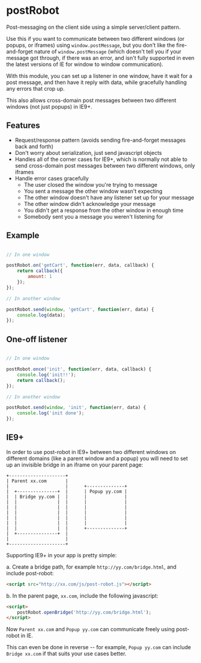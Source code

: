 # postRobot

Post-messaging on the client side using a simple server/client pattern.

Use this if you want to communicate between two different windows (or popups, or iframes) using `window.postMessage`,
but you don't like the fire-and-forget nature of `window.postMessage` (which doesn't tell you if your message got through, if there was an error, and isn't fully supported in even the latest versions of IE for window to window communication).

With this module, you can set up a listener in one window, have it wait for a post message, and then have it reply with data,
while gracefully handling any errors that crop up.

This also allows cross-domain post messages between two different windows (not just popups) in IE9+.

## Features

- Request/response pattern (avoids sending fire-and-forget messages back and forth)
- Don't worry about serialization, just send javascript objects
- Handles all of the corner cases for IE9+, which is normally not able to send cross-domain post messages between two different windows, only iframes
- Handle error cases gracefully
  - The user closed the window you're trying to message
  - You sent a message the other window wasn't expecting
  - The other window doesn't have any listener set up for your message
  - The other window didn't acknowledge your message
  - You didn't get a response from the other window in enough time
  - Somebody sent you a message you weren't listening for

## Example

```javascript

// In one window

postRobot.on('getCart', function(err, data, callback) {
    return callback({
        amount: 1
    });
});

// In another window

postRobot.send(window, 'getCart', function(err, data) {
    console.log(data);
});
```

## One-off listener

```javascript

// In one window

postRobot.once('init', function(err, data, callback) {
    console.log('init!!');
    return callback();
});

// In another window

postRobot.send(window, 'init', function(err, data) {
    console.log('init done');
});
```

## IE9+

In order to use post-robot in IE9+ between two different windows on different domains (like a parent window and a popup)
you will need to set up an invisible bridge in an iframe on your parent page:

```
+---------------------+
| Parent xx.com       |
|                     |      +--------------+
|  +---------------+  |      | Popup yy.com |
|  | Bridge yy.com |  |      |              |
|  |               |  |      |              |
|  |               |  |      |              |
|  |               |  |      |              |
|  |               |  |      |              |
|  |               |  |      |              |
|  |               |  |      +--------------+
|  +---------------+  |
|                     |
+---------------------+
```

Supporting IE9+ in your app is pretty simple:

a. Create a bridge path, for example `http://yy.com/bridge.html`, and include post-robot:

```html
<script src="http://xx.com/js/post-robot.js"></script>
```

b. In the parent page, `xx.com`, include the following javascript:

```html
<script>
    postRobot.openBridge('http://yy.com/bridge.html');
</script>
```

Now `Parent xx.com` and `Popup yy.com` can communicate freely using post-robot in IE.

This can even be done in reverse -- for example, `Popup yy.com` can include `Bridge xx.com` if that suits your use cases better.
